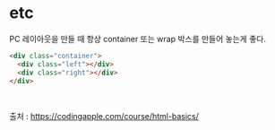 # etc

PC 레이아웃을 만들 때 항상 container 또는 wrap 박스를 만들어 놓는게 좋다.

```html
<div class="container">
  <div class="left"></div>
  <div class="right"></div>
</div>
```
<br>

출처 : https://codingapple.com/course/html-basics/